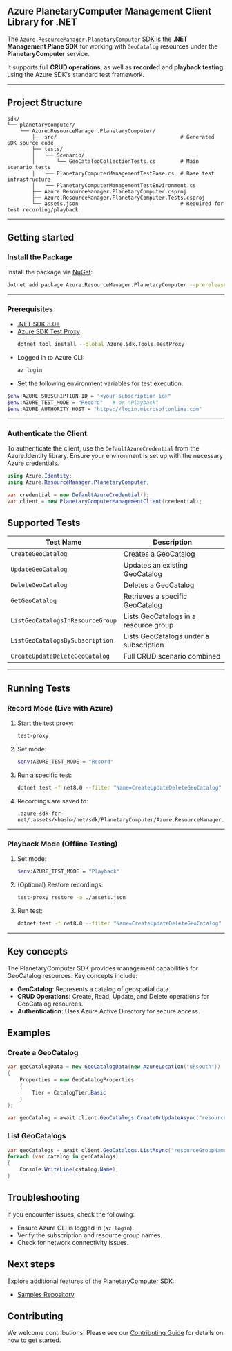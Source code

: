 ## Azure PlanetaryComputer Management Client Library for .NET

The `Azure.ResourceManager.PlanetaryComputer` SDK is the **.NET Management Plane SDK** for working with `GeoCatalog` resources under the **PlanetaryComputer** service.

It supports full **CRUD operations**, as well as **recorded** and **playback testing** using the Azure SDK's standard test framework.

---

## Project Structure

```
sdk/
└── planetarycomputer/
    └── Azure.ResourceManager.PlanetaryComputer/
        ├── src/                                        # Generated SDK source code
        ├── tests/
        │   ├── Scenario/
        │   │   └── GeoCatalogCollectionTests.cs        # Main scenario tests
        │   ├── PlanetaryComputerManagementTestBase.cs  # Base test infrastructure
        │   └── PlanetaryComputerManagementTestEnvironment.cs
        ├── Azure.ResourceManager.PlanetaryComputer.csproj
        ├── Azure.ResourceManager.PlanetaryComputer.Tests.csproj
        └── assets.json                                 # Required for test recording/playback
```

---

## Getting started

### Install the Package

Install the package via [NuGet](https://www.nuget.org/):

```bash
dotnet add package Azure.ResourceManager.PlanetaryComputer --prerelease
```

---

### Prerequisites

- [.NET SDK 8.0+](https://dotnet.microsoft.com/download)
- [Azure SDK Test Proxy](https://github.com/Azure/azure-sdk-tools/blob/main/tools/test-proxy/Azure.Sdk.Tools.TestProxy/README.md)
  ```bash
  dotnet tool install --global Azure.Sdk.Tools.TestProxy
  ```
- Logged in to Azure CLI:
  ```bash
  az login
  ```
- Set the following environment variables for test execution:

```bash
$env:AZURE_SUBSCRIPTION_ID = "<your-subscription-id>"
$env:AZURE_TEST_MODE = "Record"   # or "Playback"
$env:AZURE_AUTHORITY_HOST = "https://login.microsoftonline.com"
```
---

### Authenticate the Client

To authenticate the client, use the `DefaultAzureCredential` from the Azure.Identity library. Ensure your environment is set up with the necessary Azure credentials.

```csharp
using Azure.Identity;
using Azure.ResourceManager.PlanetaryComputer;

var credential = new DefaultAzureCredential();
var client = new PlanetaryComputerManagementClient(credential);
```

## Supported Tests

| Test Name                        | Description                                 |
|----------------------------------|---------------------------------------------|
| `CreateGeoCatalog`              | Creates a GeoCatalog                        |
| `UpdateGeoCatalog`              | Updates an existing GeoCatalog              |
| `DeleteGeoCatalog`              | Deletes a GeoCatalog                        |
| `GetGeoCatalog`                 | Retrieves a specific GeoCatalog             |
| `ListGeoCatalogsInResourceGroup`| Lists GeoCatalogs in a resource group       |
| `ListGeoCatalogsBySubscription` | Lists GeoCatalogs under a subscription      |
| `CreateUpdateDeleteGeoCatalog`  | Full CRUD scenario combined                 |

---

## Running Tests

### Record Mode (Live with Azure)

1. Start the test proxy:
   ```bash
   test-proxy
   ```
2. Set mode:
   ```bash
   $env:AZURE_TEST_MODE = "Record"
   ```
3. Run a specific test:
   ```bash
   dotnet test -f net8.0 --filter "Name=CreateUpdateDeleteGeoCatalog"
   ```
4. Recordings are saved to:
   ```
   .azure-sdk-for-net/.assets/<hash>/net/sdk/PlanetaryComputer/Azure.ResourceManager.PlanetaryComputer/tests/SessionRecords
   ```

---

### Playback Mode (Offline Testing)

1. Set mode:
   ```bash
   $env:AZURE_TEST_MODE = "Playback"
   ```
2. (Optional) Restore recordings:
   ```bash
   test-proxy restore -a ./assets.json
   ```
3. Run test:
   ```bash
   dotnet test -f net8.0 --filter "Name=CreateUpdateDeleteGeoCatalog"
   ```

---


## Key concepts

The PlanetaryComputer SDK provides management capabilities for GeoCatalog resources. Key concepts include:
- **GeoCatalog**: Represents a catalog of geospatial data.
- **CRUD Operations**: Create, Read, Update, and Delete operations for GeoCatalog resources.
- **Authentication**: Uses Azure Active Directory for secure access.

## Examples

### Create a GeoCatalog

```csharp
var geoCatalogData = new GeoCatalogData(new AzureLocation("uksouth"))
{
    Properties = new GeoCatalogProperties
    {
        Tier = CatalogTier.Basic
    }
};

var geoCatalog = await client.GeoCatalogs.CreateOrUpdateAsync("resourceGroupName", "geoCatalogName", geoCatalogData);
```

### List GeoCatalogs

```csharp
var geoCatalogs = await client.GeoCatalogs.ListAsync("resourceGroupName");
foreach (var catalog in geoCatalogs)
{
    Console.WriteLine(catalog.Name);
}
```

## Troubleshooting

If you encounter issues, check the following:
- Ensure Azure CLI is logged in (`az login`).
- Verify the subscription and resource group names.
- Check for network connectivity issues.

## Next steps

Explore additional features of the PlanetaryComputer SDK:
- [Samples Repository](https://github.com/Azure/azure-sdk-for-net)

## Contributing

We welcome contributions! Please see our [Contributing Guide](https://github.com/Azure/azure-sdk-for-net/blob/main/CONTRIBUTING.md) for details on how to get started.
